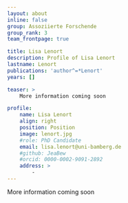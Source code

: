 ```yaml
---
layout: about
inline: false
group: Assoziierte Forschende
group_rank: 3
team_frontpage: true

title: Lisa Lenort
description: Profile of Lisa Lenort
lastname: Lenort
publications: 'author^=*Lenort'
years: []

teaser: >
    More information coming soon

profile:
    name: Lisa Lenort
    align: right
    position: Position
    image: lenort.jpg
    #role: PhD Candidate
    email: lisa.lenort@uni-bamberg.de
    #github: JeaBew
    #orcid: 0000-0002-9091-2892
    address: >
        -
---
```


More information coming soon
